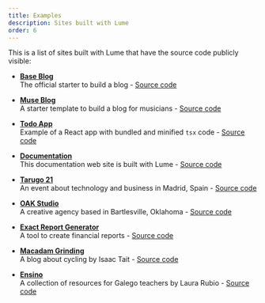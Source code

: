 ```yaml
---
title: Examples
description: Sites built with Lume
order: 6
---
```


This is a list of sites built with Lume that have the source code publicly
visible:

- **[Base Blog](https://lumeland.github.io/base-blog/)**\
  The official starter to build a blog -
  [Source code](https://github.com/lumeland/base-blog)

- **[Muse Blog](https://lume-blog-muse.pages.dev/)**\
  A starter template to build a blog for musicians -
  [Source code](https://github.com/NeroBlackstone/lume-blog-muse)

- **[Todo App](https://lumeland.github.io/react-todo/)**\
  Example of a React app with bundled and minified `tsx` code -
  [Source code](https://github.com/lumeland/react-todo)

- **[Documentation](https://lumeland.github.io/)**\
  This documentation web site is built with Lume -
  [Source code](https://github.com/lumeland/lumeland.github.io)

- **[Tarugo 21](https://tarugo21.netlify.app/)**\
  An event about technology and business in Madrid, Spain -
  [Source code](https://github.com/tarugoconf/tarugo21)

- **[OAK Studio](https://oakstudio.co/)**\
  A creative agency based in Bartlesville, Oklahoma -
  [Source code](https://github.com/bradeneast/oakstudio.co)

- **[Exact Report Generator](https://exact-report-generator.vercel.app/)**\
  A tool to create financial reports -
  [Source code](https://github.com/WilcoKruijer/ExactReportGenerator)

- **[Macadam Grinding](https://macadamgrinding.com/)**\
  A blog about cycling by Isaac Tait -
  [Source code](https://github.com/Isaac-Tait/macadamGrinding_denoStyle)

- **[Ensino](https://laurarubio.net/)**\
  A collection of resources for Galego teachers by Laura Rubio -
  [Source code](https://laurarubio.net/)
